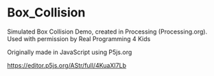 # Box_Collision
Simulated Box Collision Demo, created in Processing (Processing.org). Used with permission by Real Programming 4 Kids


Originally made in JavaScript using P5js.org

https://editor.p5js.org/AStr/full/4KuaXI7Lb
